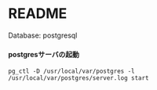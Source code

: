 # README

Database: postgresql

#### postgresサーバの起動
`pg_ctl -D /usr/local/var/postgres -l /usr/local/var/postgres/server.log start`
